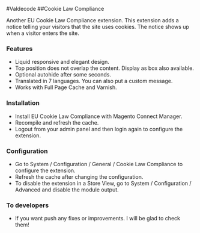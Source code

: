 #Valdecode
##Cookie Law Compliance

Another EU Cookie Law Compliance extension. This extension adds a notice telling your visitors that the site uses cookies. The notice shows up when a visitor enters the site.

### Features

* Liquid responsive and elegant design.
* Top position does not overlap the content. Display as box also available.
* Optional autohide after some seconds.
* Translated in 7 languages. You can also put a custom message.
* Works with Full Page Cache and Varnish.

### Installation

* Install EU Cookie Law Compliance with Magento Connect Manager.
* Recompile and refresh the cache.
* Logout from your admin panel and then login again to configure the extension.

### Configuration

* Go to System / Configuration / General / Cookie Law Compliance to configure the extension.
* Refresh the cache after changing the configuration.
* To disable the extension in a Store View, go to System / Configuration / Advanced and disable the module output.

### To developers

* If you want push any fixes or improvements. I will be glad to check them!
